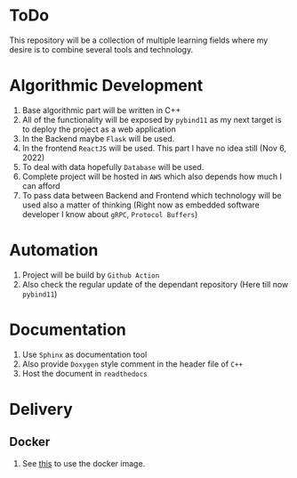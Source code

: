 ToDo
====
This repository will be a collection of multiple learning fields where my desire is to combine several tools and technology.

# Algorithmic Development

1. Base algorithmic part will be written in C++
1. All of the functionality will be exposed by `pybind11` as my next target is to deploy the project as a web application
1. In the Backend maybe `Flask` will be used.
1. In the frontend `ReactJS` will be used. This part I have no idea still (Nov 6, 2022)
1. To deal with data hopefully `Database` will be used.
1. Complete project will be hosted in `AWS` which also depends how much I can afford
1. To pass data between Backend and Frontend which technology will be used also a matter of thinking (Right now as embedded software developer I know about `gRPC`, `Protocol Buffers`)

# Automation

1. Project will be build by `Github Action`
1. Also check the regular update of the dependant repository (Here till now `pybind11`)

# Documentation

1. Use `Sphinx` as documentation tool
1. Also provide `Doxygen` style comment in the header file of `C++`
1. Host the document in `readthedocs`

# Delivery

## Docker

1. See [this](https://hub.docker.com/repository/docker/atifkarim/pybind11_cmake) to use the docker image.
